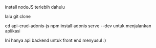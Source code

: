 install nodeJS terlebih dahulu

lalu git clone

cd api-crud-adonis-js
npm install
adonis serve --dev untuk menjalankan aplikasi

Ini hanya api backend untuk front end menyusul :)

